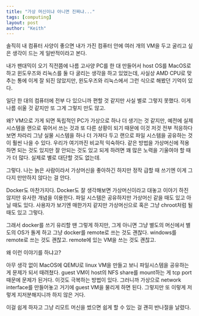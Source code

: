 ```yaml
---
title: "가상 머신이냐 아니면 진짜냐..."
tags: [computing]
layout: post
author: "Keith"
---
```


솔직히 내 컴퓨터 사양이 좋으면 내가 가진 컴퓨터 안에 여러 개의 VM을 두고 굴리고 싶은 생각이 드는 게 일반적이라고 본다. 

내가 팬대믹이 오기 직전쯤에 나름 고사양 PC를 한 대 만들어서 host OS를 MacOS로 하고 윈도우즈와 리눅스를 둘 다 굴리는 생각을 하고 있었는데, 사실상 AMD CPU로 맞추는 통에 이게 잘 되진 않았지만, 윈도우즈와 리눅스에서 그런 식으로 해봤던 기억이 있다.

일단 한 대의 컴퓨터에 전부 다 있으니까 편할 것 같지만 사실 별로 그렇지 못했다. 이게 나름 쉬울 것 같지만 또 그게 그렇지 만도 않고.

왜? VM으로 가게 되면 독립적인 PC가 가상으로 하나 더 생기는 것 같지만, 예전에 실제 시스템을 랜으로 묶어서 쓰는 것과 또 다른 상황이 되기 때문에 이것 저것 전부 적응하다보면 차라리 그냥 실물 시스템을 하나 더 가져다 두고 랜으로 파일 시스템을 공유하는 것이 훨씬 나을 수 있다. 우리가 여기까진 비교적 익숙하다. 같은 방법을 가상머신에 적용하면 되는 것도 있지만 잘 안되는 것도 있고 되게 하려면 꽤 많은 노력을 기울여야 할 때가 더 많다. 실제로 별로 대단할 것도 없는데.

그렇다. 나는 늙은 사람이라서 가상머신을 좋아하긴 하지만 정작 급할 때 쓰기엔 이게 그다지 만만하지 않다는 걸 안다.

Docker도 마찬가지다. Docker도 잘 생각해보면 가상머신이라고 대놓고 이야기 하진 않지만 유사한 개념을 이용한다. 파일 시스템은 공유하지만 가상머신 같을 때도 있고 아닐 때도 있다. 사용자가 보기엔 매한가지 같지만 가상머신으로 혹은 그냥 chroot처럼 될 때도 있고 그렇다. 

그래서 docker를 쓰기 유리할 땐 그렇게 하지만, 그게 아니면 그냥 별도의 머신에서 별도의 OS가 돌게 하고 그냥 docker를 remote로 쓰는 것도 괜찮다. windows를 remote로 쓰는 것도 괜찮고. remote에 있는 VM을 쓰는 것도 괜찮고.

왜 이런 이야기를 하냐고?

아무 생각 없이 MacOS에 QEMU로 linux VM을 만들고 보니 파일시스템을 공유하는 게 문제가 되서 때려쳤다. guest VM이 host의 NFS share를 mount하는 게 tcp port 때문에 문제가 된거다. 이것도 극복하는 방법이 있다. 그러니까 가상으로 network interface를 만들어놓고 거기에 guest VM을 물리게 하면 된다. 그렇지만 또 이렇게 저렇게 지저분해지니까 하지 않은 거다.

이걸 쉽게 하자고 그냥 리모트 머신을 썼으면 쉽게 할 수 있는 걸 괜히 반나절을 날렸다. 